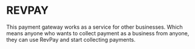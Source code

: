 # REVPAY
This payment gateway works as a service for other businesses. Which means anyone who wants to collect payment as a business from anyone, they can use RevPay and start collecting payments.
